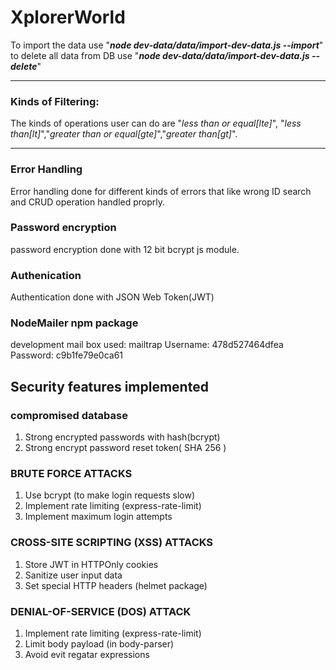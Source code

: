# XplorerWorld

To import the data use "**_node dev-data/data/import-dev-data.js --import_**"
to delete all data from DB use "**_node dev-data/data/import-dev-data.js --delete_**"

---

### Kinds of Filtering:

The kinds of operations user can do are "_less than or equal[lte]_", "_less than[lt]_","_greater than or equal[gte]_","_greater than[gt]_".

---

### Error Handling

Error handling done for different kinds of errors that like wrong ID search and CRUD operation handled proprly.

### Password encryption

password encryption done with 12 bit bcrypt js module.

### Authenication

Authentication done with JSON Web Token(JWT)

### NodeMailer npm package

development mail box used: mailtrap
Username:
478d527464dfea
Password:
c9b1fe79e0ca61

## Security features implemented

### compromised database

1. Strong encrypted passwords with hash(bcrypt)
2. Strong encrypt password reset token( SHA 256 )

### BRUTE FORCE ATTACKS

1.  Use bcrypt (to make login requests slow)
2.  Implement rate limiting (express-rate-limit)
3.  Implement maximum login attempts

### CROSS-SITE SCRIPTING (XSS) ATTACKS

1. Store JWT in HTTPOnly cookies
2. Sanitize user input data
3. Set special HTTP headers (helmet package)

### DENIAL-OF-SERVICE (DOS) ATTACK

1. Implement rate limiting (express-rate-limit)
2. Limit body payload (in body-parser)
3. Avoid evit regatar expressions
